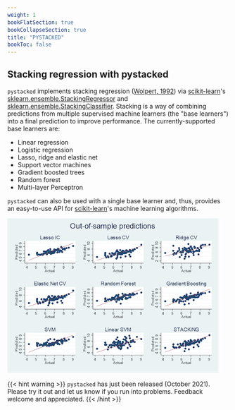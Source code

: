 ```yaml
---
weight: 1
bookFlatSection: true
bookCollapseSection: true
title: "PYSTACKED"
bookToc: false
---
```


## Stacking regression with **pystacked**

`pystacked` implements stacking regression ([Wolpert, 1992](https://doi.org/10.1016/S0893-6080(05)80023-1)) via [scikit-learn](https://scikit-learn.org/stable/)'s
[sklearn.ensemble.StackingRegressor](https://scikit-learn.org/stable/modules/generated/sklearn.ensemble.StackingRegressor.html) and 
[sklearn.ensemble.StackingClassifier](https://scikit-learn.org/stable/modules/generated/sklearn.ensemble.StackingClassifier.html).  Stacking is a
way of combining predictions from multiple supervised machine learners (the "base learners")
into a final prediction to improve performance.  The currently-supported base learners are:

 - Linear regression 
 - Logistic regression
 - Lasso, ridge and elastic net
 - Support vector machines
 - Gradient boosted trees
 - Random forest
 - Multi-layer Perceptron 

`pystacked` can also be used with a single base learner and, thus, provides an easy-to-use API
for [scikit-learn](https://scikit-learn.org/stable/)'s machine learning algorithms.

![](/_img/stacking.png#center)	

{{< hint warning >}} 
`pystacked` has just been released (October 2021). Please try it out and let us know if you run into problems. Feedback welcome and appreciated.
{{< /hint >}}
